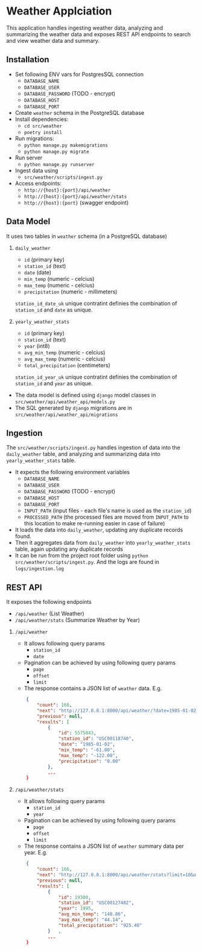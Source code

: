 # Weather Applciation

This application handles ingesting weather data, analyzing and summarizing the weather data 
and exposes REST API endpoints to search and view weather data and summary.

## Installation

- Set following ENV vars for PostgresSQL connection
    - `DATABASE_NAME`
    - `DATABASE_USER`
    - `DATABASE_PASSWORD` (TODO - encrypt)
    - `DATABASE_HOST`
    - `DATABASE_PORT`
- Create `weather` schema in the PostgreSQL database
- Install dependencies: 
    - `cd src/weather`
    - `poetry install`
- Run migrations:
    - `python manage.py makemigrations`
    - `python manage.py migrate`
- Run server
    - `python manage.py runserver`
- Ingest data using
    - `src/weather/scripts/ingest.py`
- Access endpoints:
    - `http://{host}:{port}/api/weather`
    - `http://{host}:{port}/api/weather/stats`
    - `http://{host}:{port}` (swagger endpoint)


## Data Model

It uses two tables in `weather` schema (in a PostgreSQL database)

1. `daily_weather`

    - `id` (primary key)
    - `station_id` (text)
    - `date` (date)
    - `min_temp` (numeric - celcius)
    - `max_temp` (numeric - celcius)
    - `precipitation` (numeric - millimeters)

    `station_id_date_uk` unique contratint definies the combination of `station_id` and `date` as unique.

2. `yearly_weather_stats`

    - `id` (primary key)
    - `station_id` (text)
    - `year` (int8)
    - `avg_min_temp` (numeric - celcius)
    - `avg_max_temp` (numeric - celcius)
    - `total_precipitation` (centimeters)

    `station_id_year_uk` unique contratint definies the combination of `station_id` and `year` as unique.

- The data model is defined using `django` model classes in
`src/weather/api/weather_api/models.py`
- The SQL generated by `django` migrations are in `src/weather/api/weather_api/migrations`

## Ingestion

The `src/weather/scripts/ingest.py` handles ingestion of data into the `daily_weather` table, and analyzing and summarizing data into `yearly_weather_stats` table.

- It expects the following environment variables
  - `DATABASE_NAME`
  - `DATABASE_USER`
  - `DATABASE_PASSWORD` (TODO - encrypt)
  - `DATABASE_HOST`
  - `DATABASE_PORT`
  - `INPUT_PATH` (input files - each file's name is used as the `station_id`)
  - `PROCESSED_PATH` (the processed files are moved from `INPUT_PATH` to this location to make re-running easier in case of failure)
 - It loads the data into `daily_weather`, updating any duplicate records found. 
 - Then it aggregates data from `daily_weather` into `yearly_weather_stats` table, again updating any duplicate records
 - It can be run from the project root folder using `python src/weather/scripts/ingest.py`. And the logs are found in `logs/ingestion.log`

## REST API

It exposes the following endpoints
- `/api/weather` (List Weather)
- `/api/weather/stats` (Summarize Weather by Year)

1. `/api/weather`
    - It allows following query params
        - `station_id`
        - `date`
    - Pagination can be achieved by using following query params
        - `page`
        - `offset`
        - `limit`
    - The response contains a JSON list of `weather` data. E.g.
    ```json
        {
            "count": 160,
            "next": "http://127.0.0.1:8000/api/weather/?date=1985-01-02&limit=10&offset=10",
            "previous": null,
            "results": [
                {
                    "id": 5575843,
                    "station_id": "USC00118740",
                    "date": "1985-01-02",
                    "min_temp": "-61.00",
                    "max_temp": "-122.00",
                    "precipitation": "0.00"
                },
                ...
        }
    ```

2. `/api/weather/stats`

    - It allows following query params
        - `station_id`
        - `year`
    - Pagination can be achieved by using following query params
        - `page`
        - `offset`
        - `limit`
    - The response contains a JSON list of `weather` summary data per year. E.g.
    ```json
        {
            "count": 166,
            "next": "http://127.0.0.1:8000/api/weather/stats?limit=10&offset=10&year=1995",
            "previous": null,
            "results": [
                {
                    "id": 19300,
                    "station_id": "USC00127482",
                    "year": 1995,
                    "avg_min_temp": "148.86",
                    "avg_max_temp": "44.14",
                    "total_precipitation": "925.40"
                }   ,
                ...
        }
    ```

